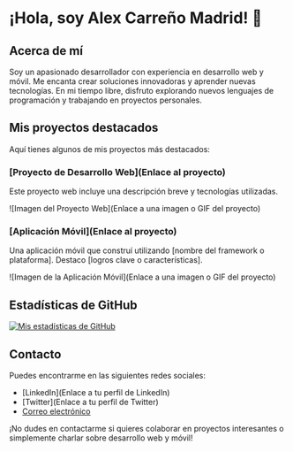 # ¡Hola, soy Alex Carreño Madrid! 👋

## Acerca de mí

Soy un apasionado desarrollador con experiencia en desarrollo web y móvil. Me encanta crear soluciones innovadoras y aprender nuevas tecnologías. En mi tiempo libre, disfruto explorando nuevos lenguajes de programación y trabajando en proyectos personales.

## Mis proyectos destacados

Aquí tienes algunos de mis proyectos más destacados:

### [Proyecto de Desarrollo Web](Enlace al proyecto)

Este proyecto web incluye una descripción breve y tecnologías utilizadas.

![Imagen del Proyecto Web](Enlace a una imagen o GIF del proyecto)

### [Aplicación Móvil](Enlace al proyecto)

Una aplicación móvil que construí utilizando [nombre del framework o plataforma]. Destaco [logros clave o características].

![Imagen de la Aplicación Móvil](Enlace a una imagen o GIF del proyecto)

## Estadísticas de GitHub

[![Mis estadísticas de GitHub](https://github-readme-stats.vercel.app/api?username=x9laaa&show_icons=true&theme=radical)](https://github.com/x9laaa)

## Contacto

Puedes encontrarme en las siguientes redes sociales:

- [LinkedIn](Enlace a tu perfil de LinkedIn)
- [Twitter](Enlace a tu perfil de Twitter)
- [Correo electrónico](mailto:tu@email.com)

¡No dudes en contactarme si quieres colaborar en proyectos interesantes o simplemente charlar sobre desarrollo web y móvil!



<!--
**x9laaa/x9laaa** is a ✨ _special_ ✨ repository because its `README.md` (this file) appears on your GitHub profile.

Here are some ideas to get you started

- 🔭 I’m currently working on ...
- 🌱 I’m currently learning ...
- 👯 I’m looking to collaborate on ...
- 🤔 I’m looking for help with ...
- 💬 Ask me about ...
- 📫 How to reach me: ...
- 😄 Pronouns: ...
- ⚡ Fun fact: ...
-->
